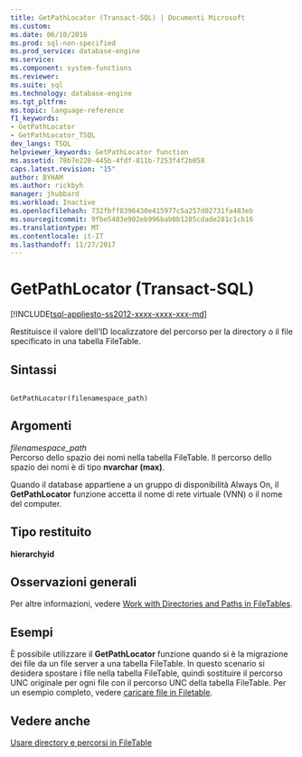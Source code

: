 ```yaml
---
title: GetPathLocator (Transact-SQL) | Documenti Microsoft
ms.custom: 
ms.date: 06/10/2016
ms.prod: sql-non-specified
ms.prod_service: database-engine
ms.service: 
ms.component: system-functions
ms.reviewer: 
ms.suite: sql
ms.technology: database-engine
ms.tgt_pltfrm: 
ms.topic: language-reference
f1_keywords:
- GetPathLocator
- GetPathLocator_TSQL
dev_langs: TSQL
helpviewer_keywords: GetPathLocator function
ms.assetid: 78b7e220-445b-4fdf-811b-7253f4f2b058
caps.latest.revision: "15"
author: BYHAM
ms.author: rickbyh
manager: jhubbard
ms.workload: Inactive
ms.openlocfilehash: 732fbff8396430e415977c5a257d02731fa483eb
ms.sourcegitcommit: 9fbe5403e902eb996bab0b1285cdade281c1cb16
ms.translationtype: MT
ms.contentlocale: it-IT
ms.lasthandoff: 11/27/2017
---
```

# <a name="getpathlocator-transact-sql"></a>GetPathLocator (Transact-SQL)
[!INCLUDE[tsql-appliesto-ss2012-xxxx-xxxx-xxx-md](../../includes/tsql-appliesto-ss2012-xxxx-xxxx-xxx-md.md)]

  Restituisce il valore dell'ID localizzatore del percorso per la directory o il file specificato in una tabella FileTable.  
  
## <a name="syntax"></a>Sintassi  
  
```  
  
GetPathLocator(filenamespace_path)  
```  
  
## <a name="arguments"></a>Argomenti  
 *filenamespace_path*  
 Percorso dello spazio dei nomi nella tabella FileTable. Il percorso dello spazio dei nomi è di tipo **nvarchar (max)**.  
  
 Quando il database appartiene a un gruppo di disponibilità Always On, il **GetPathLocator** funzione accetta il nome di rete virtuale (VNN) o il nome del computer.  
  
## <a name="return-type"></a>Tipo restituito  
 **hierarchyid**  
  
## <a name="general-remarks"></a>Osservazioni generali  
 Per altre informazioni, vedere [Work with Directories and Paths in FileTables](../../relational-databases/blob/work-with-directories-and-paths-in-filetables.md).  
  
## <a name="examples"></a>Esempi  
 È possibile utilizzare il **GetPathLocator** funzione quando si è la migrazione dei file da un file server a una tabella FileTable. In questo scenario si desidera spostare i file nella tabella FileTable, quindi sostituire il percorso UNC originale per ogni file con il percorso UNC della tabella FileTable. Per un esempio completo, vedere [caricare file in Filetable](../../relational-databases/blob/load-files-into-filetables.md).  
  
## <a name="see-also"></a>Vedere anche  
 [Usare directory e percorsi in FileTable](../../relational-databases/blob/work-with-directories-and-paths-in-filetables.md)  
  
  
